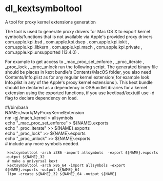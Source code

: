# dl_kextsymboltool
A tool for proxy kernel extensions generation

The tool is used to generate proxy drivers for Mac OS X to export kernel symbols/functions that is not available via Apple's provided proxy drivers com.apple.kpi.bsd , com.apple.kpi.dsep , com.apple.kpi.iokit , com.apple.kpi.libkern , com.apple.kpi.mach , com.apple.kpi.private , com.apple.kpi.unsupported (13.4.0) .

For example to get access to _mac_proc_set_enforce , _proc_iterate , _proc_lock , _proc_unlock run the following script. The generated binary file should be places in kext bundle's Contents/MacOS folder, you also need Contents/Info.plist as for any regular kernel extension( for example look Info.plist in any of the Apple's proxy kernel extensions ). This kext bundle should be declared as a dependency in OSBundleLibraries for a kernel extension using the exported functions, if you use kextload/kextutil use -d flag to declare dependency on load.

 #!/bin/bash  
     NAME=/work/MyProxyKernelExtension  
     nm -gj /mach_kernel > allsymbols  
     echo "_mac_proc_set_enforce" > ${NAME}.exports  
     echo "_proc_iterate" >> ${NAME}.exports  
     echo "_proc_lock" >> ${NAME}.exports  
     echo "_proc_unlock" >> ${NAME}.exports  
     # include any more symbols needed.  
       
     kextsymboltool -arch i386 -import allsymbols  -export ${NAME}.exports -output ${NAME}_32  
     # make a universal kext  
     kextsymboltool -arch x86_64 -import allsymbols -export ${NAME}.exports -output ${NAME}_64  
     lipo -create ${NAME}_32 ${NAME}_64 -output ${NAME}  
